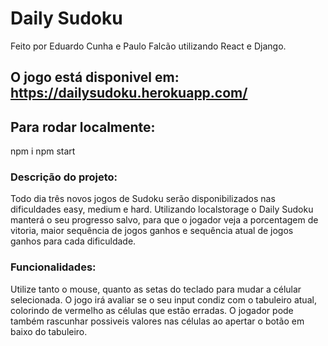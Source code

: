 # Daily Sudoku

Feito por Eduardo Cunha e Paulo Falcão utilizando React e Django.

## O jogo está disponivel em: https://dailysudoku.herokuapp.com/
## Para rodar localmente:
  npm i
  npm start

### Descrição do projeto:
Todo dia três novos jogos de Sudoku serão disponibilizados nas dificuldades easy, medium e hard. Utilizando localstorage o Daily Sudoku manterá o seu progresso salvo, para que o jogador veja a porcentagem de vitoria, maior sequência de jogos ganhos e sequência atual de jogos ganhos para cada dificuldade.

### Funcionalidades:
Utilize tanto o mouse, quanto as setas do teclado para mudar a célular selecionada. O jogo irá avaliar se o seu input condiz com o tabuleiro atual, colorindo de vermelho as células que estão erradas. O jogador pode também rascunhar possiveis valores nas células ao apertar o botão em baixo do tabuleiro.
